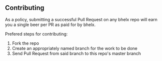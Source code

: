 ## Contributing

As a policy, submitting a successful Pull Request on any bhelx repo will earn you a single beer per PR as paid for by bhelx.

Prefered steps for contributing:

1. Fork the repo
2. Create an appropriately named branch for the work to be done
3. Send Pull Request from said branch to this repo's master branch

